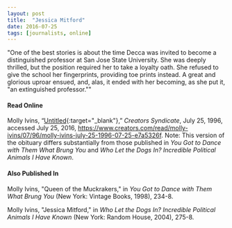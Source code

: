 ```yaml
---
layout: post
title:  "Jessica Mitford"
date: 2016-07-25
tags: [journalists, online]
---
```


"One of the best stories is about the time Decca was invited to become a distinguished professor at San Jose State University. She was deeply thrilled, but the position required her to take a loyalty oath. She refused to give the school her fingerprints, providing toe prints instead. A great and glorious uproar ensued, and, alas, it ended with her becoming, as she put it, "an extinguished professor.""

#### Read Online
Molly Ivins, “[Untitled](https://www.creators.com/read/molly-ivins/07/96/molly-ivins-july-25-1996-07-25-e7a5326f "Molly Ivins's obituary for Jessica Mitford"){:target="_blank"},” *Creators Syndicate*, July 25, 1996, accessed July 25, 2016, https://www.creators.com/read/molly-ivins/07/96/molly-ivins-july-25-1996-07-25-e7a5326f.
Note: This version of the obituary differs substantially from those published in *You Got to Dance with Them What Brung You* and *Who Let the Dogs In? Incredible Political Animals I Have Known*.

#### Also Published In
Molly Ivins, "Queen of the Muckrakers," in *You Got to Dance with Them What Brung You* (New York: Vintage Books, 1998), 234-8.

Molly Ivins, "Jessica Mitford," in *Who Let the Dogs In? Incredible Political Animals I Have Known* (New York: Random House, 2004), 275-8.